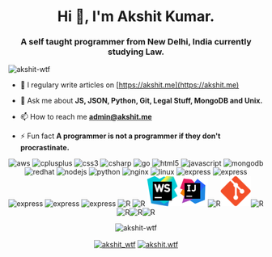 <h1 align="center">Hi 👋, I'm Akshit Kumar.</h1>
<h3 align="center">A self taught programmer from New Delhi, India currently studying Law.</h3>

<p align="left"> <img src="https://komarev.com/ghpvc/?username=akshit-wtf" alt="akshit-wtf" /></p>

- 📝 I regulary write articles on [https://akshit.me](https://akshit.me)

- 💬 Ask me about **JS, JSON, Python, Git, Legal Stuff, MongoDB and Unix.**

- 📫 How to reach me **admin@akshit.me**

- ⚡ Fun fact **A programmer is not a programmer if they don't procrastinate.**

<p align="center"><img src="https://devicons.github.io/devicon/devicon.git/icons/amazonwebservices/amazonwebservices-original-wordmark.svg" alt="aws" width="60" height="60"/> <img src="https://devicons.github.io/devicon/devicon.git/icons/cplusplus/cplusplus-original.svg" alt="cplusplus" width="60" height="60"/> <img src="https://devicons.github.io/devicon/devicon.git/icons/css3/css3-original-wordmark.svg" alt="css3" width="60" height="60"/> <img src="https://devicons.github.io/devicon/devicon.git/icons/csharp/csharp-original.svg" alt="csharp" width="60" height="60"/> <img src="https://devicons.github.io/devicon/devicon.git/icons/go/go-original.svg" alt="go" width="60" height="60"/> <img src="https://devicons.github.io/devicon/devicon.git/icons/html5/html5-original-wordmark.svg" alt="html5" width="60" height="60"/> <img src="https://devicons.github.io/devicon/devicon.git/icons/javascript/javascript-original.svg" alt="javascript" width="60" height="60"/> <img src="https://devicons.github.io/devicon/devicon.git/icons/mongodb/mongodb-original-wordmark.svg" alt="mongodb" width="60" height="60"/> <img src="https://devicons.github.io/devicon/devicon.git/icons/redhat/redhat-original-wordmark.svg" alt="redhat" width="60" height="60"/> <img src="https://devicons.github.io/devicon/devicon.git/icons/nodejs/nodejs-original-wordmark.svg" alt="nodejs" width="60" height="60"/> <img src="https://devicons.github.io/devicon/devicon.git/icons/python/python-original-wordmark.svg" alt="python" width="60" height="60"/> <img src="https://devicons.github.io/devicon/devicon.git/icons/nginx/nginx-original.svg" alt="nginx" width="60" height="60"/> <img src="https://devicons.github.io/devicon/devicon.git/icons/linux/linux-original.svg" alt="linux" width="60" height="60"/> <img src="https://upload.wikimedia.org/wikipedia/commons/thumb/c/c9/JSON_vector_logo.svg/160px-JSON_vector_logo.svg.png" alt="express" width="60" height="60"/> <img src="https://lh3.googleusercontent.com/4JslP58d48U4jIquhfV1RnVppuPHv8sDFskHV-KmIaOYiBvcHuA763r0R2P2QcGzYScG" alt="express" width="60" height="60"/> <img src="https://devicons.github.io/devicon/devicon.git/icons/express/express-original-wordmark.svg" alt="express" width="60" height="60"/> <img src="https://avatars.slack-edge.com/2017-03-07/151004491715_3968f338838a2f4157a8_512.png" alt="express" width="60" height="60"/> <img src="https://cdn.iconscout.com/icon/free/png-512/heroku-5-569467.png" alt="express" width="60" height="60"/> <img src="https://www.r-project.org/Rlogo.png" alt="R" width="60" height="60"/> <img src="https://image.flaticon.com/icons/svg/25/25231.svg" alt="R" width="60" height="60"/> <img src="https://raw.githubusercontent.com/Anish-Shobith/Anish-Shobith/master/assets/webstorm.svg" alt="R" width="60" height="60"/><img src="https://raw.githubusercontent.com/Anish-Shobith/Anish-Shobith/master/assets/intellij.svg" alt="R" width="60" height="60"/><img src="https://resources.jetbrains.com/storage/products/phpstorm/img/meta/phpstorm_logo_300x300.png" alt="R" width="60" height="60"/><img src="https://raw.githubusercontent.com/Anish-Shobith/Anish-Shobith/master/assets/git.svg" alt="R" width="60" height="60"/><img src="https://pbs.twimg.com/profile_images/714866842419011584/LRrR48qp_400x400.jpg" alt="R" width="60" height="60"/><img src="https://global.download.synology.com/download/Package/img/Apache2.2/2.2.34-0020/thumb_256.png" alt="R" width="60" height="60"/><img src="https://upload.wikimedia.org/wikipedia/commons/thumb/a/a5/Archlinux-icon-crystal-64.svg/1200px-Archlinux-icon-crystal-64.svg.png" alt="R" width="60" height="60"/><img src="https://cdn.worldvectorlogo.com/logos/sublime-text.svg" alt="R" width="60" height="60"/></p><p align="center"> <img src="https://github-readme-stats.vercel.app/api?username=akshit-wtf&show_icons=true" alt="akshit-wtf" /> </p>

<p align="center">
    <a href="https://twitter.com/akshit_wtf" target="blank"><img align="center" src="https://cdn.jsdelivr.net/npm/simple-icons@3.0.1/icons/twitter.svg" alt="akshit_wtf" height="20" width="20" /></a>
    <a href="https://instagram.com/akshit.wtf" target="blank"><img align="center" src="https://cdn.jsdelivr.net/npm/simple-icons@3.0.1/icons/instagram.svg" alt="akshit.wtf" height="20" width="20" /></a>
</p>
